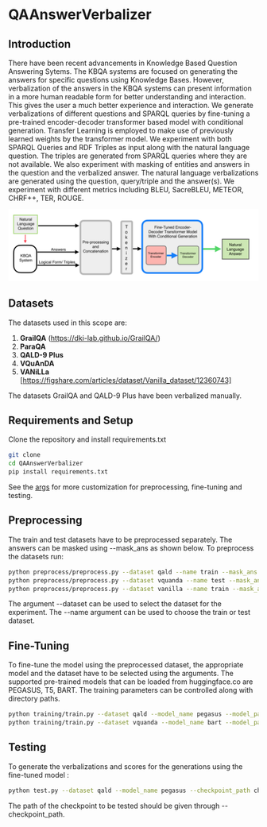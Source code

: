 # QAAnswerVerbalizer
## Introduction
There have been recent advancements in Knowledge Based Question Answering Sytems. The KBQA systems are focused on generating the answers for specific questions using Knowledge Bases. However, verbalization of the answers in the KBQA systems can present information in a more human readable form for better understanding and interaction. This gives the user a much better experience and interaction. We generate verbalizations of different questions and SPARQL queries by fine-tuning a pre-trained encoder-decoder transformer based model with conditional generation. Transfer Learning is employed to make use of previously learned weights by the transformer model. We experiment with both SPARQL Queries and RDF Triples as input along with the natural language question. The triples are generated from SPARQL queries where they are not available. We also experiment with masking of entities and answers in the question and the verbalized answer. The natural language verbalizations are generated using the question, query/triple and the answer(s). We experiment with different metrics including BLEU, SacreBLEU, METEOR, CHRF++, TER, ROUGE.

<img src="docs/image/QQAV architecture.png" alt="QAAnswerVerbalizer" width="900"/>

## Datasets
The datasets used in this scope are:
1. **GrailQA** (https://dki-lab.github.io/GrailQA/)
2. **ParaQA** 
3. **QALD-9 Plus**
4. **VQuAnDA**
5. **VANiLLa** [https://figshare.com/articles/dataset/Vanilla_dataset/12360743]

The datasets GrailQA and QALD-9 Plus have been verbalized manually.

## Requirements and Setup
Clone the repository and install requirements.txt

```bash
git clone 
cd QAAnswerVerbalizer
pip install requirements.txt
```

See the [args](args.py) for more customization for preprocessing, fine-tuning and testing.
## Preprocessing
The train and test datasets have to be preprocessed separately. The answers can be masked using --mask_ans as shown below.
To preprocess the datasets run: 

```bash
python preprocess/preprocess.py --dataset qald --name train --mask_ans
python preprocess/preprocess.py --dataset vquanda --name test --mask_ans
python preprocess/preprocess.py --dataset vanilla --name train --mask_ans
```
The argument --dataset can be used to select the dataset for the experiment. The --name argument can be used to choose the train or test dataset.

## Fine-Tuning
To fine-tune the model using the preprocessed dataset, the appropriate model and the dataset have to be selected using the arguments. 
The supported pre-trained models that can be loaded from huggingface.co are PEGASUS, T5, BART.
The training parameters can be controlled along with directory paths.

```bash
python training/train.py --dataset qald --model_name pegasus --model_path google/pegasus-xsum --tokenizer_path google/pegasus-xsum --mode triples --train_epochs 10
python training/train.py --dataset vquanda --model_name bart --model_path facebook/bart-base --tokenizer_path facebook/bart-base  --mode query --train_epochs 10

```

## Testing
To generate the verbalizations and scores for the generations using the fine-tuned model :

```bash
python test.py --dataset qald --model_name pegasus --checkpoint_path checkpoint-5000 --mode triples
```  
The path of the checkpoint to be tested should be given through --checkpoint_path. 